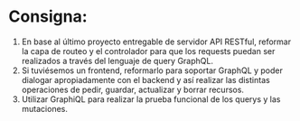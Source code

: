 # Consigna:
1. En base al último proyecto entregable de servidor API RESTful, reformar la capa de routeo y el controlador para que los requests puedan ser realizados a través del lenguaje de query GraphQL. 
2. Si tuviésemos un frontend, reformarlo para soportar GraphQL y poder dialogar  apropiadamente con el backend y así realizar las distintas operaciones de pedir, guardar, actualizar y borrar recursos.
3. Utilizar GraphiQL para realizar la prueba funcional de los querys y las mutaciones.